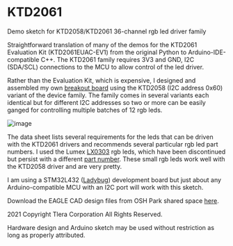 # KTD2061
Demo sketch for KTD2058/KTD2061 36-channel rgb led driver family

Straightforward translation of many of the demos for the KTD2061 Evaluation Kit (KTD2061EUAC-EV1) from the original Python to
Arduino-IDE-compatible C++. The KTD2061 family requires 3V3 and GND, I2C (SDA/SCL) connections to the MCU to allow control of the led driver.

Rather than the Evaluation Kit, which is expensive, I designed and assembled my own [breakout board](https://oshpark.com/shared_projects/IfVZ6NAp) using the KTD2058 (I2C address 0x60) variant of the device family. The family comes in several variants each identical but for different I2C addresses so two or more can be easily ganged for controlling multiple batches of 12 rgb leds. 

![image](https://user-images.githubusercontent.com/6698410/141882034-2c540819-88d3-48e8-84b5-86b890a51f68.jpg)

The data sheet lists several requirements for the leds that can be driven with the KTD2061 drivers and recommends several particular rgb led part numbers. I used the Lumex [LX0303](https://www.lumex.com/datasheet/SML-LX0303RGBC+1TR) rgb leds, which have been discontinued but persist with a different [part number](https://www.mouser.com/ProductDetail/Lumex/SML-LX0303RGBC-1TR?qs=%2Fha2pyFaduiB1xzLMZf49k2WyUwxAIaczuP6ZrGk3iiDCIZtmBvRdw%3D%3D). These small rgb leds work well with the KTD2058 driver and are very pretty.

I am using a STM32L432 ([Ladybug](https://www.tindie.com/products/tleracorp/ladybug-stm32l432-development-board/)) development board but just about any Arduino-compatible MCU with an I2C port will work with this sketch.

Download the EAGLE CAD design files from OSH Park shared space [here](https://oshpark.com/shared_projects/IfVZ6NAp).

2021 Copyright Tlera Corporation All Rights Reserved.

Hardware design and Arduino sketch may be used without restriction as long as properly attributed.
